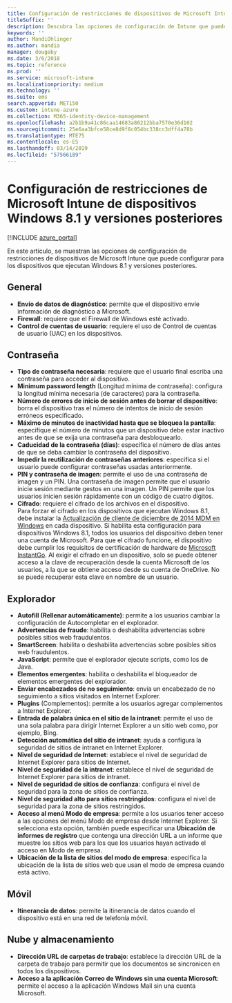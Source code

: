 ```yaml
---
title: Configuración de restricciones de dispositivos de Microsoft Intune para dispositivos que ejecutan Windows 8.1
titleSuffix: ''
description: Descubra las opciones de configuración de Intune que puede usar para controlar la funcionalidad y la configuración de los dispositivos que ejecutan Windows 8.1.
keywords: ''
author: MandiOhlinger
ms.author: mandia
manager: dougeby
ms.date: 3/6/2018
ms.topic: reference
ms.prod: ''
ms.service: microsoft-intune
ms.localizationpriority: medium
ms.technology: ''
ms.suite: ems
search.appverid: MET150
ms.custom: intune-azure
ms.collection: M365-identity-device-management
ms.openlocfilehash: a2b1b9a41c86caa14683a86212bba7570e36d102
ms.sourcegitcommit: 25e6aa3bfce58ce8d9f8c054bc338cc3dff4a78b
ms.translationtype: MTE75
ms.contentlocale: es-ES
ms.lasthandoff: 03/14/2019
ms.locfileid: "57566189"
---
```

# <a name="microsoft-intune-windows-81-and-later-device-restriction-settings"></a>Configuración de restricciones de Microsoft Intune de dispositivos Windows 8.1 y versiones posteriores

[!INCLUDE [azure_portal](./includes/azure_portal.md)]

En este artículo, se muestran las opciones de configuración de restricciones de dispositivos de Microsoft Intune que puede configurar para los dispositivos que ejecutan Windows 8.1 y versiones posteriores.


## <a name="general"></a>General

-   **Envío de datos de diagnóstico**: permite que el dispositivo envíe información de diagnóstico a Microsoft.
-   **Firewall**: requiere que el Firewall de Windows esté activado.
-   **Control de cuentas de usuario**: requiere el uso de Control de cuentas de usuario (UAC) en los dispositivos.

## <a name="password"></a>Contraseña
-   **Tipo de contraseña necesaria**: requiere que el usuario final escriba una contraseña para acceder al dispositivo.
-   **Minimum password length** (Longitud mínima de contraseña): configura la longitud mínima necesaria (de caracteres) para la contraseña.
-   **Número de errores de inicio de sesión antes de borrar el dispositivo**: borra el dispositivo tras el número de intentos de inicio de sesión erróneos especificado.
-   **Máximo de minutos de inactividad hasta que se bloquea la pantalla**: especifique el número de minutos que un dispositivo debe estar inactivo antes de que se exija una contraseña para desbloquearlo.
-   **Caducidad de la contraseña (días)**: especifica el número de días antes de que se deba cambiar la contraseña del dispositivo.
-   **Impedir la reutilización de contraseñas anteriores**: especifica si el usuario puede configurar contraseñas usadas anteriormente.
-   **PIN y contraseña de imagen**: permite el uso de una contraseña de imagen y un PIN. Una contraseña de imagen permite que el usuario inicie sesión mediante gestos en una imagen. Un PIN permite que los usuarios inicien sesión rápidamente con un código de cuatro dígitos.
-   **Cifrado**: requiere el cifrado de los archivos en el dispositivo.<br>Para forzar el cifrado en los dispositivos que ejecutan Windows 8.1, debe instalar la [Actualización de cliente de diciembre de 2014 MDM en Windows](https://support.microsoft.com/kb/3013816) en cada dispositivo.
Si habilita esta configuración para dispositivos Windows 8.1, todos los usuarios del dispositivo deben tener una cuenta de Microsoft.
Para que el cifrado funcione, el dispositivo debe cumplir los requisitos de certificación de hardware de [Microsoft InstantGo](https://blogs.windows.com/windowsexperience/2014/06/19/instantgo-a-better-way-to-sleep/#IBHULcTfI4PokO8X.97).
Al exigir el cifrado en un dispositivo, solo se puede obtener acceso a la clave de recuperación desde la cuenta Microsoft de los usuarios, a la que se obtiene acceso desde su cuenta de OneDrive. No se puede recuperar esta clave en nombre de un usuario.     



## <a name="browser"></a>Explorador
-   **Autofill (Rellenar automáticamente)**: permite a los usuarios cambiar la configuración de Autocompletar en el explorador.
-   **Advertencias de fraude**: habilita o deshabilita advertencias sobre posibles sitios web fraudulentos.
-   **SmartScreen**: habilita o deshabilita advertencias sobre posibles sitios web fraudulentos.
-   **JavaScript**: permite que el explorador ejecute scripts, como los de Java.
-   **Elementos emergentes**: habilita o deshabilita el bloqueador de elementos emergentes del explorador.
-   **Enviar encabezados de no seguimiento**: envía un encabezado de no seguimiento a sitios visitados en Internet Explorer.
-   **Plugins** (Complementos): permite a los usuarios agregar complementos a Internet Explorer.
-   **Entrada de palabra única en el sitio de la intranet**: permite el uso de una sola palabra para dirigir Internet Explorer a un sitio web como, por ejemplo, Bing.
-   **Detección automática del sitio de intranet**: ayuda a configura la seguridad de sitios de intranet en Internet Explorer.
-   **Nivel de seguridad de Internet**: establece el nivel de seguridad de Internet Explorer para sitios de Internet.
-   **Nivel de seguridad de la intranet**: establece el nivel de seguridad de Internet Explorer para sitios de intranet.
-   **Nivel de seguridad de sitios de confianza**: configura el nivel de seguridad para la zona de sitios de confianza.
-   **Nivel de seguridad alto para sitios restringidos**: configura el nivel de seguridad para la zona de sitios restringidos.
-   **Acceso al menú Modo de empresa**: permite a los usuarios tener acceso a las opciones del menú Modo de empresa desde Internet Explorer.
Si selecciona esta opción, también puede especificar una **Ubicación de informes de registro** que contenga una dirección URL a un informe que muestre los sitios web para los que los usuarios hayan activado el acceso en Modo de empresa.
-   **Ubicación de la lista de sitios del modo de empresa**: especifica la ubicación de la lista de sitios web que usan el modo de empresa cuando está activo.

## <a name="cellular"></a>Móvil
-   **Itinerancia de datos**: permite la itinerancia de datos cuando el dispositivo está en una red de telefonía móvil.

## <a name="cloud-and-storage"></a>Nube y almacenamiento
-   **Dirección URL de carpetas de trabajo**: establece la dirección URL de la carpeta de trabajo para permitir que los documentos se sincronicen en todos los dispositivos.
-   **Acceso a la aplicación Correo de Windows sin una cuenta Microsoft**: permite el acceso a la aplicación Windows Mail sin una cuenta Microsoft.    
